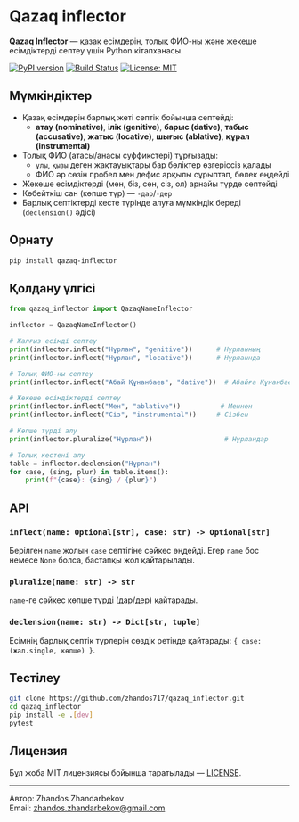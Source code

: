 # Qazaq inflector

**Qazaq Inflector** — қазақ есімдерін, толық ФИО-ны және жекеше есімдіктерді септеу үшін Python кітапханасы.

[![PyPI version](https://img.shields.io/pypi/v/qazaq_inflector.svg)](https://pypi.org/project/qazaq_inflector)
[![Build Status](https://github.com/zhandos717/qazaq_inflector/actions/workflows/python-package.yml/badge.svg)](https://github.com/zhandos717/qazaq_inflector/actions)
[![License: MIT](https://img.shields.io/badge/License-MIT-blue.svg)](LICENSE)

## Мүмкіндіктер

- Қазақ есімдерін барлық жеті септік бойынша септейді:
  - **атау (nominative)**, **ілік (genitive)**, **барыс (dative)**, **табыс (accusative)**, **жатыс (locative)**, **шығыс (ablative)**, **құрал (instrumental)**
- Толық ФИО (атасы/анасы суффикстері) тұрғызады:
  - `ұлы`, `қызы` деген жақтауықтары бар бөліктер өзгеріссіз қалады
  - ФИО әр сөзін пробел мен дефис арқылы сұрыптап, бөлек өңдейді
- Жекеше есімдіктерді (мен, біз, сен, сіз, ол) арнайы түрде септейді
- Көбейткіш сан (көпше түр) — `-дар`/`-дер`
- Барлық септіктерді кесте түрінде алуға мүмкіндік береді (`declension()` әдісі)

## Орнату

```bash
pip install qazaq-inflector
```

## Қолдану үлгісі

```python
from qazaq_inflector import QazaqNameInflector

inflector = QazaqNameInflector()

# Жалғыз есімді септеу
print(inflector.inflect("Нұрлан", "genitive"))      # Нұрланның
print(inflector.inflect("Нұрлан", "locative"))      # Нұрланнда

# Толық ФИО-ны септеу
print(inflector.inflect("Абай Құнанбаев", "dative"))  # Абайға Құнанбаевге

# Жекеше есімдіктерді септеу
print(inflector.inflect("Мен", "ablative"))          # Меннен
print(inflector.inflect("Сіз", "instrumental"))     # Сізбен

# Көпше түрді алу
print(inflector.pluralize("Нұрлан"))                  # Нұрландар

# Толық кестені алу
table = inflector.declension("Нұрлан")
for case, (sing, plur) in table.items():
    print(f"{case}: {sing} / {plur}")
```

## API

### `inflect(name: Optional[str], case: str) -> Optional[str]`
Берілген `name` жолын `case` септігіне сәйкес өңдейді. Егер `name` бос немесе `None` болса, бастапқы жол қайтарылады.

### `pluralize(name: str) -> str`
`name`-ге сәйкес көпше түрді (дар/дер) қайтарады.

### `declension(name: str) -> Dict[str, tuple]`
Есімнің барлық септік түрлерін сөздік ретінде қайтарады: `{ case: (жал.single, көпше) }`.

## Тестілеу

```bash
git clone https://github.com/zhandos717/qazaq_inflector.git
cd qazaq_inflector
pip install -e .[dev]
pytest
```

## Лицензия

Бұл жоба MIT лицензиясы бойынша таратылады — [LICENSE](LICENSE).

---

Автор: Zhandos Zhandarbekov  
Email: zhandos.zhandarbekov@gmail.com

